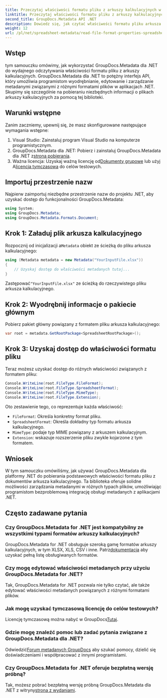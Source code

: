 ```yaml
---
title: Przeczytaj właściwości formatu pliku z arkuszy kalkulacyjnych w .NET
linktitle: Przeczytaj właściwości formatu pliku z arkuszy kalkulacyjnych w .NET
second_title: GroupDocs.Metadata API .NET
description: Dowiedz się, jak czytać właściwości formatu pliku arkusza kalkulacyjnego przy użyciu GroupDocs.Metadata dla .NET. Uzyskaj dostęp do formatu pliku, typu MIME i nie tylko za pomocą prostych wywołań API.
weight: 12
url: /pl/net/spreadsheet-metadata/read-file-format-properties-spreadsheets/
---
```

## Wstęp
tym samouczku omówimy, jak wykorzystać GroupDocs.Metadata dla .NET do wydajnego odczytywania właściwości formatu pliku z arkuszy kalkulacyjnych. GroupDocs.Metadata dla .NET to potężny interfejs API, który umożliwia programistom wyodrębnianie, edytowanie i zarządzanie metadanymi związanymi z różnymi formatami plików w aplikacjach .NET. Skupimy się szczególnie na pobieraniu niezbędnych informacji o plikach arkuszy kalkulacyjnych za pomocą tej biblioteki.
## Warunki wstępne
Zanim zaczniemy, upewnij się, że masz skonfigurowane następujące wymagania wstępne:
1. Visual Studio: Zainstaluj program Visual Studio na komputerze programistycznym.
2.  GroupDocs.Metadata dla .NET: Pobierz i zainstaluj GroupDocs.Metadata dla .NET z[strona pobierania](https://releases.groupdocs.com/metadata/net/).
3.  Ważna licencja: Uzyskaj ważną licencję od[Dokumenty grupowe](https://purchase.groupdocs.com/buy) lub użyj A[licencja tymczasowa](https://purchase.groupdocs.com/temporary-license/) do celów testowych.

## Importuj przestrzenie nazw
Najpierw zaimportuj niezbędne przestrzenie nazw do projektu .NET, aby uzyskać dostęp do funkcjonalności GroupDocs.Metadata:
```csharp
using System;
using GroupDocs.Metadata;
using GroupDocs.Metadata.Formats.Document;
```
## Krok 1: Załaduj plik arkusza kalkulacyjnego
 Rozpocznij od inicjalizacji a`Metadata` obiekt ze ścieżką do pliku arkusza kalkulacyjnego:
```csharp
using (Metadata metadata = new Metadata("YourInputFile.xlsx"))
{
    // Uzyskaj dostęp do właściwości metadanych tutaj...
}
```
 Zastępować`"YourInputFile.xlsx"` ze ścieżką do rzeczywistego pliku arkusza kalkulacyjnego.
## Krok 2: Wyodrębnij informacje o pakiecie głównym
Pobierz pakiet główny powiązany z formatem pliku arkusza kalkulacyjnego:
```csharp
var root = metadata.GetRootPackage<SpreadsheetRootPackage>();
```
## Krok 3: Uzyskaj dostęp do właściwości formatu pliku
Teraz możesz uzyskać dostęp do różnych właściwości związanych z formatem pliku:
```csharp
Console.WriteLine(root.FileType.FileFormat);
Console.WriteLine(root.FileType.SpreadsheetFormat);
Console.WriteLine(root.FileType.MimeType);
Console.WriteLine(root.FileType.Extension);
```
Oto zestawienie tego, co reprezentuje każda właściwość:
- `FileFormat`: Określa konkretny format pliku.
- `SpreadsheetFormat`: Określa dokładny typ formatu arkusza kalkulacyjnego.
- `MimeType`: podaje typ MIME powiązany z arkuszem kalkulacyjnym.
- `Extension`: wskazuje rozszerzenie pliku zwykle kojarzone z tym formatem.

## Wniosek
W tym samouczku omówiliśmy, jak używać GroupDocs.Metadata dla platformy .NET do pobierania podstawowych właściwości formatu pliku z dokumentów arkusza kalkulacyjnego. Ta biblioteka oferuje solidne możliwości zarządzania metadanymi w różnych typach plików, umożliwiając programistom bezproblemową integrację obsługi metadanych z aplikacjami .NET.

## Często zadawane pytania
### Czy GroupDocs.Metadata for .NET jest kompatybilny ze wszystkimi typami formatów arkuszy kalkulacyjnych?
 GroupDocs.Metadata for .NET obsługuje szeroką gamę formatów arkuszy kalkulacyjnych, w tym XLSX, XLS, CSV i inne. Patrz[dokumentacja](https://tutorials.groupdocs.com/metadata/net/) aby uzyskać pełną listę obsługiwanych formatów.
### Czy mogę edytować właściwości metadanych przy użyciu GroupDocs.Metadata for .NET?
Tak, GroupDocs.Metadata for .NET pozwala nie tylko czytać, ale także edytować właściwości metadanych powiązanych z różnymi formatami plików.
### Jak mogę uzyskać tymczasową licencję do celów testowych?
 Licencję tymczasową można nabyć w GroupDocs[Tutaj](https://purchase.groupdocs.com/temporary-license/).
### Gdzie mogę znaleźć pomoc lub zadać pytania związane z GroupDocs.Metadata dla .NET?
 Odwiedzić[Forum metadanych GroupDocs](https://forum.groupdocs.com/c/metadata/14) aby szukać pomocy, dzielić się doświadczeniami i współpracować z innymi programistami.
### Czy GroupDocs.Metadata for .NET oferuje bezpłatną wersję próbną?
 Tak, możesz pobrać bezpłatną wersję próbną GroupDocs.Metadata dla .NET z witryny[strona z wydaniami](https://releases.groupdocs.com/).
